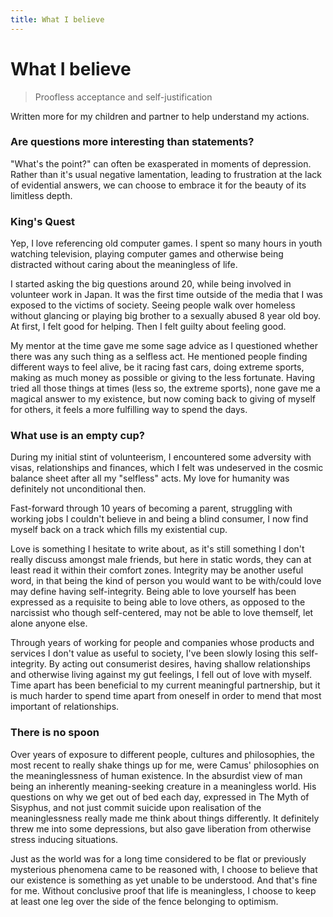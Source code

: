 ```yaml
---
title: What I believe
---
```


# What I believe

> Proofless acceptance and self-justification

Written more for my children and partner to help understand my actions.

### Are questions more interesting than statements?

"What's the point?" can often be exasperated in moments of depression. Rather than it's usual negative lamentation, leading to frustration at the lack of evidential answers, we can choose to embrace it for the beauty of its limitless depth.

### King's Quest

Yep, I love referencing old computer games. I spent so many hours in youth watching television, playing computer games and otherwise being distracted without caring about the meaningless of life. 

I started asking the big questions around 20, while being involved in volunteer work in Japan. It was the first time outside of the media that I was exposed to the victims of society. Seeing people walk over homeless without glancing or playing big brother to a sexually abused 8 year old boy. At first, I felt good for helping. Then I felt guilty about feeling good. 

My mentor at the time gave me some sage advice as I questioned whether there was any such thing as a selfless act. He mentioned people finding different ways to feel alive, be it racing fast cars, doing extreme sports, making as much money as possible or giving to the less fortunate. Having tried all those things at times (less so, the extreme sports), none gave me a magical answer to my existence, but now coming back to giving of myself for others, it feels a more fulfilling way to spend the days.

### What use is an empty cup?

During my initial stint of volunteerism, I encountered some adversity with visas, relationships and finances, which I felt was undeserved in the cosmic balance sheet after all my "selfless" acts. My love for humanity was definitely not unconditional then. 

Fast-forward through 10 years of becoming a parent, struggling with working jobs I couldn't believe in and being a blind consumer, I now find myself back on a track which fills my existential cup.

Love is something I hesitate to write about, as it's still something I don't really discuss amongst male friends, but here in static words, they can at least read it within their comfort zones. Integrity may be another useful word, in that being the kind of person you would want to be with/could love may define having self-integrity. Being able to love yourself has been expressed as a requisite to being able to love others, as opposed to the narcissist who though self-centered, may not be able to love themself, let alone anyone else.  

Through years of working for people and companies whose products and services I don't value as useful to society, I've been slowly losing this self-integrity. By acting out consumerist desires, having shallow relationships and otherwise living against my gut feelings, I fell out of love with myself. Time apart has been beneficial to my current meaningful partnership, but it is much harder to spend time apart from oneself in order to mend that most important of relationships.

### There is no spoon

Over years of exposure to different people, cultures and philosophies, the most recent to really shake things up for me, were Camus' philosophies on the meaninglessness of human existence. In the absurdist view of man being an inherently meaning-seeking creature in a meaningless world. His questions on why we get out of bed each day, expressed in The Myth of Sisyphus, and not just commit suicide upon realisation of the meaninglessness really made me think about things differently. It definitely threw me into some depressions, but also gave liberation from otherwise stress inducing situations. 

Just as the world was for a long time considered to be flat or previously mysterious phenomena came to be reasoned with, I choose to believe that our existence is something as yet unable to be understood. And that's fine for me. Without conclusive proof that life is meaningless, I choose to keep at least one leg over the side of the fence belonging to optimism.


